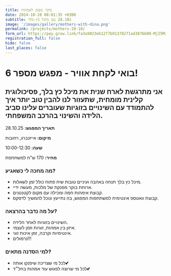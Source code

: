 ```yaml
---
title: בוקר מפנק לאמהות
date: 2024-10-28 08:01:35 +0300
subtitle: ב28.10 עם מיכל כץ-בלך
image: '/images/gallery/mothers-with-dina.png'
permalink: /projects/mothers-28-10/
form_url: https://pay.grow.link/fa3a9823eb12f7b01378271ad3876b80-MjI5Mzc1Ng
registration_full: false
hide: false
last_places: false
---
```


# בואי לקחת אוויר - מפגש מספר 6!

## אני מתרגשת לארח שנית את מיכל כץ בלך, פסיכולוגית קלינית מומחית, שתעזור לנו להבין טוב יותר איך להתמודד עם השינויים בזוגיות שעוברים עלינו סביב הלידה והשינוי בהרכב המשפחתי.

**תאריך המפגש:** 28.10.25 

**מיקום:** אייזנברג, רחובות  

**שעה:** 10:00-12:30 

**מחיר:** 170 ש"ח למשתתפת

### מה מחכה לי כשאגיע?

- מיכל כץ בלך תנחה באהבה ועיניים טובות שיח פתוח כולל זמן לשאלות.
- ארוחת בוקר מפנקת של מלכות, מעשה ידיי.
- קבוצת אימהות חמה ומכילה עם מקום לקטנטנים.
- קבוצת וואטספ אינטימית למשתתפות המפגש, בה נתייעץ ונוכל להמשיך לדסקס.

### על מה נדבר בהרצאה?

- השינויים בזוגיות לאחר הלידה.
- איזון בין אמהות, זוגיות וזמן לעצמי.
- אינטימיות וקרבה, זמן איכות זוגי.
- נרמולים!!!

### למי הסדנה מתאים?

- לכל מי שצריכה שיפנקו אותה💕
- לכל מי שרוצה לפגוש עוד אמהות בחל״ד💕



